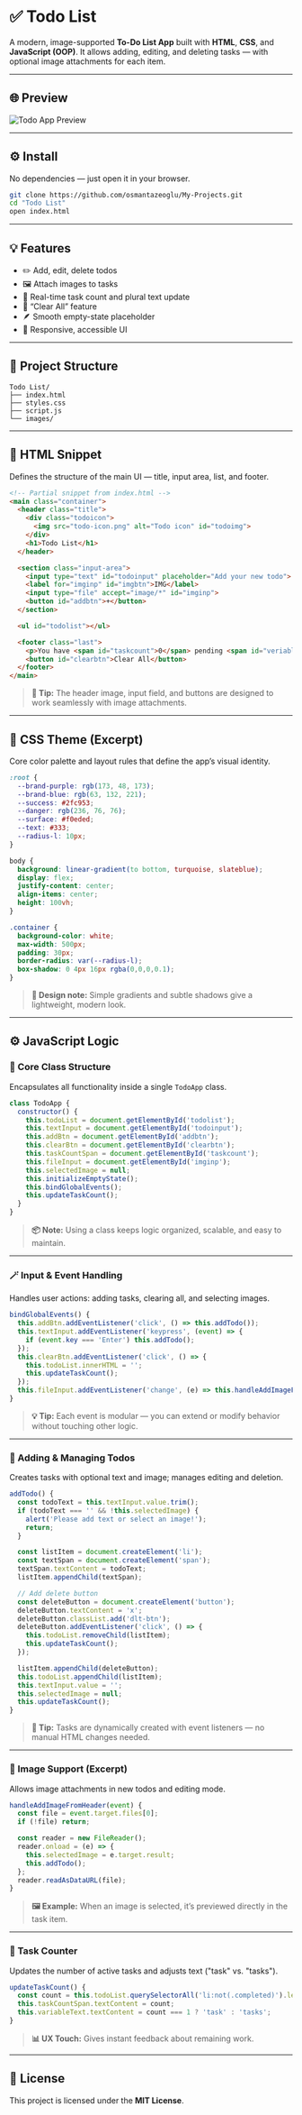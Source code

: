 # ✅ Todo List

A modern, image-supported **To-Do List App** built with **HTML**, **CSS**, and **JavaScript (OOP)**.
It allows adding, editing, and deleting tasks — with optional image attachments for each item.

---

## 🌐 Preview

<!-- Replace with your actual image -->

![Todo App Preview](./images/todo-ui.png)

---

## ⚙️ Install

No dependencies — just open it in your browser.

```bash
git clone https://github.com/osmantazeoglu/My-Projects.git
cd "Todo List"
open index.html
```

---

## 💡 Features

* ✏️ Add, edit, delete todos
* 🖼 Attach images to tasks
* 🧮 Real-time task count and plural text update
* 🧹 “Clear All” feature
* 🪶 Smooth empty-state placeholder
* 📱 Responsive, accessible UI

---

## 🧱 Project Structure

```
Todo List/
├── index.html
├── styles.css
├── script.js
└── images/
```

---

## 🧩 HTML Snippet

Defines the structure of the main UI — title, input area, list, and footer.

```html
<!-- Partial snippet from index.html -->
<main class="container">
  <header class="title">
    <div class="todoicon">
      <img src="todo-icon.png" alt="Todo icon" id="todoimg">
    </div>
    <h1>Todo List</h1>
  </header>

  <section class="input-area">
    <input type="text" id="todoinput" placeholder="Add your new todo">
    <label for="imginp" id="imgbtn">IMG</label>
    <input type="file" accept="image/*" id="imginp">
    <button id="addbtn">+</button>
  </section>

  <ul id="todolist"></ul>

  <footer class="last">
    <p>You have <span id="taskcount">0</span> pending <span id="veriabletext">tasks</span></p>
    <button id="clearbtn">Clear All</button>
  </footer>
</main>
```

> **💬 Tip:** The header image, input field, and buttons are designed to work seamlessly with image attachments.

---

## 🎨 CSS Theme (Excerpt)

Core color palette and layout rules that define the app’s visual identity.

```css
:root {
  --brand-purple: rgb(173, 48, 173);
  --brand-blue: rgb(63, 132, 221);
  --success: #2fc953;
  --danger: rgb(236, 76, 76);
  --surface: #f0eded;
  --text: #333;
  --radius-l: 10px;
}

body {
  background: linear-gradient(to bottom, turquoise, slateblue);
  display: flex;
  justify-content: center;
  align-items: center;
  height: 100vh;
}

.container {
  background-color: white;
  max-width: 500px;
  padding: 30px;
  border-radius: var(--radius-l);
  box-shadow: 0 4px 16px rgba(0,0,0,0.1);
}
```

> **🎨 Design note:** Simple gradients and subtle shadows give a lightweight, modern look.

---

## ⚙️ JavaScript Logic

### 🧠 Core Class Structure

Encapsulates all functionality inside a single `TodoApp` class.

```js
class TodoApp {
  constructor() {
    this.todoList = document.getElementById('todolist');
    this.textInput = document.getElementById('todoinput');
    this.addBtn = document.getElementById('addbtn');
    this.clearBtn = document.getElementById('clearbtn');
    this.taskCountSpan = document.getElementById('taskcount');
    this.fileInput = document.getElementById('imginp');
    this.selectedImage = null;
    this.initializeEmptyState();
    this.bindGlobalEvents();
    this.updateTaskCount();
  }
}
```

> **📦 Note:** Using a class keeps logic organized, scalable, and easy to maintain.

---

### 🪄 Input & Event Handling

Handles user actions: adding tasks, clearing all, and selecting images.

```js
bindGlobalEvents() {
  this.addBtn.addEventListener('click', () => this.addTodo());
  this.textInput.addEventListener('keypress', (event) => {
    if (event.key === 'Enter') this.addTodo();
  });
  this.clearBtn.addEventListener('click', () => {
    this.todoList.innerHTML = '';
    this.updateTaskCount();
  });
  this.fileInput.addEventListener('change', (e) => this.handleAddImageFromHeader(e));
}
```

> **💡 Tip:** Each event is modular — you can extend or modify behavior without touching other logic.

---

### 🧾 Adding & Managing Todos

Creates tasks with optional text and image; manages editing and deletion.

```js
addTodo() {
  const todoText = this.textInput.value.trim();
  if (todoText === '' && !this.selectedImage) {
    alert('Please add text or select an image!');
    return;
  }

  const listItem = document.createElement('li');
  const textSpan = document.createElement('span');
  textSpan.textContent = todoText;
  listItem.appendChild(textSpan);

  // Add delete button
  const deleteButton = document.createElement('button');
  deleteButton.textContent = 'x';
  deleteButton.classList.add('dlt-btn');
  deleteButton.addEventListener('click', () => {
    this.todoList.removeChild(listItem);
    this.updateTaskCount();
  });

  listItem.appendChild(deleteButton);
  this.todoList.appendChild(listItem);
  this.textInput.value = '';
  this.selectedImage = null;
  this.updateTaskCount();
}
```

> **🧩 Tip:** Tasks are dynamically created with event listeners — no manual HTML changes needed.

---

### 📸 Image Support (Excerpt)

Allows image attachments in new todos and editing mode.

```js
handleAddImageFromHeader(event) {
  const file = event.target.files[0];
  if (!file) return;

  const reader = new FileReader();
  reader.onload = (e) => {
    this.selectedImage = e.target.result;
    this.addTodo();
  };
  reader.readAsDataURL(file);
}
```

> **🖼️ Example:** When an image is selected, it’s previewed directly in the task item.

---

### 🔢 Task Counter

Updates the number of active tasks and adjusts text ("task" vs. "tasks").

```js
updateTaskCount() {
  const count = this.todoList.querySelectorAll('li:not(.completed)').length;
  this.taskCountSpan.textContent = count;
  this.variableText.textContent = count === 1 ? 'task' : 'tasks';
}
```

> **📊 UX Touch:** Gives instant feedback about remaining work.

---

## 📄 License

This project is licensed under the **MIT License**.
